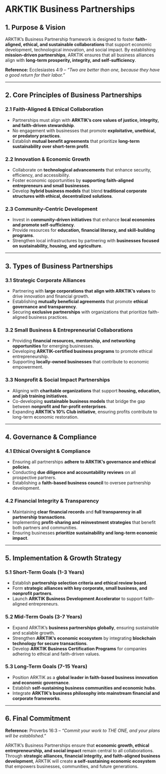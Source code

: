 # **ARKTIK Business Partnerships**

## **1. Purpose & Vision**
ARKTIK’s Business Partnership framework is designed to foster **faith-aligned, ethical, and sustainable collaborations** that support economic development, technological innovation, and social impact. By establishing **mission-driven partnerships**, ARKTIK ensures that all business alliances align with **long-term prosperity, integrity, and self-sufficiency**.

**Reference:** Ecclesiastes 4:9 – *“Two are better than one, because they have a good return for their labor.”*

---

## **2. Core Principles of Business Partnerships**
### **2.1 Faith-Aligned & Ethical Collaboration**
- Partnerships must align with **ARKTIK’s core values of justice, integrity, and faith-driven stewardship**.
- No engagement with businesses that promote **exploitative, unethical, or predatory practices**.
- Establish **mutual benefit agreements** that prioritize **long-term sustainability over short-term profit**.

### **2.2 Innovation & Economic Growth**
- Collaborate on **technological advancements** that enhance security, efficiency, and accessibility.
- Foster economic opportunities by **supporting faith-aligned entrepreneurs and small businesses**.
- Develop **hybrid business models** that blend **traditional corporate structures with ethical, decentralized solutions**.

### **2.3 Community-Centric Development**
- Invest in **community-driven initiatives** that enhance **local economies and promote self-sufficiency**.
- Provide resources for **education, financial literacy, and skill-building programs**.
- Strengthen local infrastructures by partnering with **businesses focused on sustainability, housing, and agriculture**.

---

## **3. Types of Business Partnerships**
### **3.1 Strategic Corporate Alliances**
- Partnering with **large corporations that align with ARKTIK’s values** to drive innovation and financial growth.
- Establishing **mutually beneficial agreements** that promote **ethical governance and transparency**.
- Securing **exclusive partnerships** with organizations that prioritize faith-aligned business practices.

### **3.2 Small Business & Entrepreneurial Collaborations**
- Providing **financial resources, mentorship, and networking opportunities** for emerging businesses.
- Developing **ARKTIK-certified business programs** to promote ethical entrepreneurship.
- Supporting **locally-owned businesses** that contribute to economic empowerment.

### **3.3 Nonprofit & Social Impact Partnerships**
- Aligning with **charitable organizations** that support **housing, education, and job training initiatives**.
- Co-developing **sustainable business models** that bridge the gap between **nonprofit and for-profit enterprises**.
- Expanding **ARKTIK’s 10% Club initiative**, ensuring profits contribute to long-term economic restoration.

---

## **4. Governance & Compliance**
### **4.1 Ethical Oversight & Compliance**
- Ensuring all partnerships **adhere to ARKTIK’s governance and ethical policies**.
- Conducting **due diligence and accountability reviews** on all prospective partners.
- Establishing a **faith-based business council** to oversee partnership development.

### **4.2 Financial Integrity & Transparency**
- Maintaining **clear financial records** and **full transparency in all partnership transactions**.
- Implementing **profit-sharing and reinvestment strategies** that benefit both partners and communities.
- Ensuring businesses **prioritize sustainability and long-term economic impact**.

---

## **5. Implementation & Growth Strategy**
### **5.1 Short-Term Goals (1-3 Years)**
- Establish **partnership selection criteria and ethical review board**.
- Form **strategic alliances with key corporate, small business, and nonprofit partners**.
- Launch **ARKTIK Business Development Accelerator** to support faith-aligned entrepreneurs.

### **5.2 Mid-Term Goals (3-7 Years)**
- Expand ARKTIK’s **business partnerships globally**, ensuring sustainable and scalable growth.
- Strengthen **ARKTIK’s economic ecosystem** by integrating **blockchain technology for secure transactions**.
- Develop **ARKTIK Business Certification Programs** for companies adhering to ethical and faith-driven values.

### **5.3 Long-Term Goals (7-15 Years)**
- Position ARKTIK as a **global leader in faith-based business innovation and economic governance**.
- Establish **self-sustaining business communities and economic hubs**.
- Integrate **ARKTIK’s business philosophy into mainstream financial and corporate frameworks**.

---

## **6. Final Commitment**
**Reference:** Proverbs 16:3 – *“Commit your work to THE ONE, and your plans will be established.”*

ARKTIK’s Business Partnerships ensure that **economic growth, ethical entrepreneurship, and social impact** remain central to all collaborations. Through **strategic alliances, financial integrity, and faith-aligned business development**, ARKTIK will create **a self-sustaining economic ecosystem** that empowers businesses, communities, and future generations.


